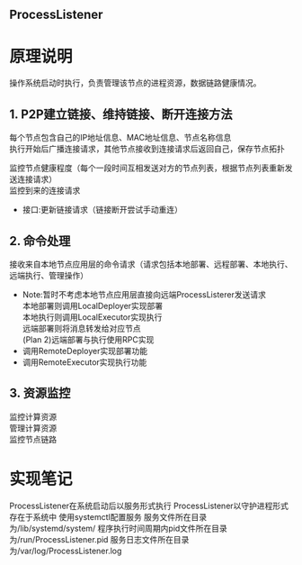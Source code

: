 ## ProcessListener

# 原理说明
操作系统启动时执行，负责管理该节点的进程资源，数据链路健康情况。
## 1. P2P建立链接、维持链接、断开连接方法
  每个节点包含自己的IP地址信息、MAC地址信息、节点名称信息  
  执行开始后广播连接请求，其他节点接收到连接请求后返回自己，保存节点拓扑  
  
  监控节点健康程度（每个一段时间互相发送对方的节点列表，根据节点列表重新发送连接请求）  
  监控到来的连接请求  
  
* 接口:更新链接请求（链接断开尝试手动重连）  
## 2. 命令处理
  接收来自本地节点应用层的命令请求（请求包括本地部署、远程部署、本地执行、远端执行、管理操作）  
  * Note:暂时不考虑本地节点应用层直接向远端ProcessListerer发送请求  
  本地部署则调用LocalDeployer实现部署  
  本地执行则调用LocalExecutor实现执行  
  远端部署则将消息转发给对应节点  
  (Plan 2)远端部署与执行使用RPC实现
  * 调用RemoteDeployer实现部署功能
  * 调用RemoteExecutor实现执行功能
## 3. 资源监控
  监控计算资源  
  管理计算资源  
  监控节点链路  

# 实现笔记
ProcessListener在系统启动后以服务形式执行
ProcessListener以守护进程形式存在于系统中
使用systemctl配置服务
服务文件所在目录为/lib/systemd/system/
程序执行时间周期内pid文件所在目录为/run/ProcessListener.pid
服务日志文件所在目录为/var/log/ProcessListener.log